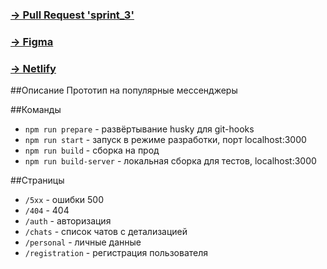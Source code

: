 ### [-> Pull Request 'sprint_3'](https://github.com/edelweissvalley/middle.messenger.praktikum.yandex/pull/4)
### [-> Figma](https://www.figma.com/file/24EUnEHGEDNLdOcxg7ULwV/Chat?node-id=0%3A1)
### [-> Netlify](https://confident-euler-7e925a.netlify.app)

##Описание
Прототип на популярные мессенджеры

##Команды

- `npm run prepare` - развёртывание husky для git-hooks
- `npm run start` - запуск в режиме разработки, порт localhost:3000
- `npm run build` - сборка на прод
- `npm run build-server` - локальная сборка для тестов, localhost:3000

##Страницы

- `/5xx` - ошибки 500
- `/404` - 404
- `/auth` - авторизация
- `/chats` - список чатов с детализацией
- `/personal` - личные данные
- `/registration` - регистрация пользователя


